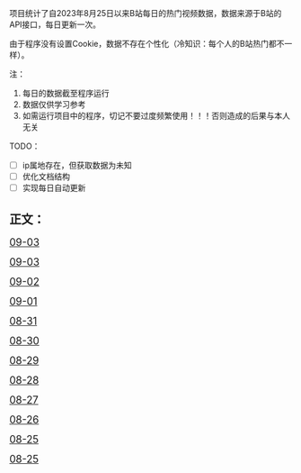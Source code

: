 项目统计了自2023年8月25日以来B站每日的热门视频数据，数据来源于B站的API接口，每日更新一次。

由于程序没有设置Cookie，数据不存在个性化（冷知识：每个人的B站热门都不一样）。

注：
1. 每日的数据截至程序运行
2. 数据仅供学习参考
3. 如需运行项目中的程序，切记不要过度频繁使用！！！否则造成的后果与本人无关

TODO：
- [ ] ip属地存在，但获取数据为未知
- [ ] 优化文档结构
- [ ] 实现每日自动更新

## 正文：

<font size="4">[09-03](dailyData/2023/09/03/statistic.md)</font>

<font size="4">[09-03](dailyData/2023/09/03/statistic.md)</font>

<font size="4">[09-02](dailyData/2023/09/02/statistic.md)</font>

<font size="4">[09-01](dailyData/2023/09/01/statistic.md)</font>

<font size="4">[08-31](dailyData/2023/08/31/statistic.md)</font>

<font size="4">[08-30](dailyData/2023/08/30/statistic.md)</font>

<font size="4">[08-29](dailyData/2023/08/29/statistic.md)</font>

<font size="4">[08-28](dailyData/2023/08/28/statistic.md)</font>

<font size="4">[08-27](dailyData/2023/08/27/statistic.md)</font>

<font size="4">[08-26](dailyData/2023/08/26/statistic.md)</font>

<font size="4">[08-25](dailyData/2023/08/25/statistic.md)</font>

<font size="4">[08-25](dailyData/2023/08/25/statistic.md)</font>

